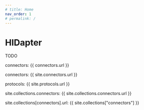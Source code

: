 ```yaml
---
# title: Home
nav_order: 1
# permalink: /
---
```

# HIDapter
TODO

connectors: {{ connectors.url }}

connectors: {{ site.connectors.url }}

protocols: {{ site.protocols.url }}

site.collections.connectors: {{ site.collections.connectors.url }}

site.collections[connectors].url: {{ site.collections["connectors"] }}

